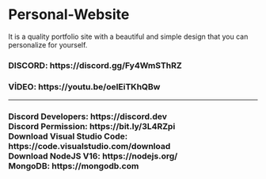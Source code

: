 # Personal-Website
It is a quality portfolio site with a beautiful and simple design that you can personalize for yourself.

<h3>DISCORD: https://discord.gg/Fy4WmSThRZ</h3>
<h3>VİDEO: https://youtu.be/oeIEiTKhQBw</h3>
<hr>
<h3>
Discord Developers: https://discord.dev<br>
Discord Permission: https://bit.ly/3L4RZpi<br>
Download Visual Studio Code: https://code.visualstudio.com/download<br>
Download NodeJS V16: https://nodejs.org/<br>
MongoDB: https://mongodb.com
</h3>
